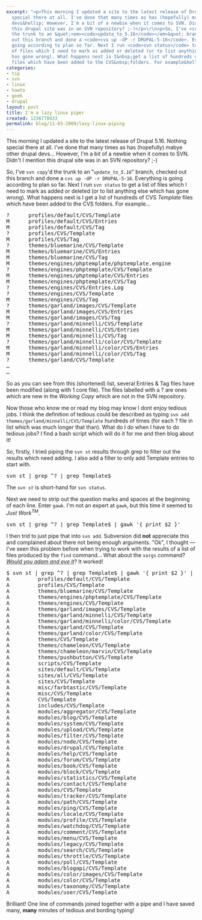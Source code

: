 ```yaml
---
excerpt: "<p>This morning I updated a site to the latest release of Drupal 5.16. Nothing
  special there at all. I've done that many times as has (hopefully) mabye other drupal
  devs&hellip; However, I'm a bit of a newbie when it comes to SVN. Didn't I mention
  this drupal site was in an SVN repository? ;-)</p>\r\n<p>So, I've <code>svn copy</code>'d
  the trunk to an &quot;<em><code>update_to_5.16</code></em>&quot; branch, checked
  out this branch and done a <code>cvs up -dP -r DRUPAL-5-16</code>. Everything is
  going according to plan so far. Next I run <code>svn status</code> to get a list
  of files which I need to mark as added or deleted (or to list anything else which
  has gone wrong). What happens next is I&nbsp;get a list of hundreds of CVS&nbsp;<em>Template</em>
  files which have been added to the CVS&nbsp;folders. For example&hellip;</p>\r\n"
categories:
- tip
- svn
- linux
- howto
- geek
- drupal
layout: post
title: I'm a lazy linux piper
created: 1236770433
permalink: blog/11-03-2009/lazy-linux-piping
---
```

<p>This morning I updated a site to the latest release of Drupal 5.16. Nothing special there at all. I've done that many times as has (hopefully) mabye other drupal devs&hellip; However, I'm a bit of a newbie when it comes to SVN. Didn't I mention this drupal site was in an SVN repository? ;-)</p>
<p>So, I've <code>svn copy</code>'d the trunk to an &quot;<em><code>update_to_5.16</code></em>&quot; branch, checked out this branch and done a <code>cvs up -dP -r DRUPAL-5-16</code>. Everything is going according to plan so far. Next I run <code>svn status</code> to get a list of files which I need to mark as added or deleted (or to list anything else which has gone wrong). What happens next is I&nbsp;get a list of hundreds of CVS&nbsp;<em>Template</em> files which have been added to the CVS&nbsp;folders. For example&hellip;</p>
<!--break-->
<pre>
?      profiles/default/CVS/Template
M      profiles/default/CVS/Entries
M      profiles/default/CVS/Tag
?      profiles/CVS/Template
M      profiles/CVS/Tag
?      themes/bluemarine/CVS/Template
M      themes/bluemarine/CVS/Entries
M      themes/bluemarine/CVS/Tag
M      themes/engines/phptemplate/phptemplate.engine
?      themes/engines/phptemplate/CVS/Template
M      themes/engines/phptemplate/CVS/Entries
M      themes/engines/phptemplate/CVS/Tag
?      themes/engines/CVS/Entries.Log
?      themes/engines/CVS/Template
M      themes/engines/CVS/Tag
?      themes/garland/images/CVS/Template
M      themes/garland/images/CVS/Entries
M      themes/garland/images/CVS/Tag
?      themes/garland/minnelli/CVS/Template
M      themes/garland/minnelli/CVS/Entries
M      themes/garland/minnelli/CVS/Tag
?      themes/garland/minnelli/color/CVS/Template
M      themes/garland/minnelli/color/CVS/Entries
M      themes/garland/minnelli/color/CVS/Tag
?      themes/garland/CVS/Template
&hellip;
&hellip;
</pre>
<p>So as you can see from this (shortened) list, several Entries &amp; Tag files have been modified (along with 1 core file). The files labelled with a ? are ones which are new in the <em>Working Copy</em> which are not in the SVN repository.</p>
<p>Now those who know me or read my blog may know I dont enjoy tedious jobs. I think the definition of tedious could be described as typing <code>svn add themes/garland/minnelli/CVS/Template</code> hundreds of times (for each ? file in list which was much longer that than). What do I do when I have to do tedious jobs? I find a bash script which will do it for me and then blog about it!</p>
<p>So, firstly, I tried piping the <code>svn st</code> results through grep to filter out the results which need adding. I also add a filter to only add Template entries to start with.</p>
<pre language="bash">
svn st | grep ^? | grep Template$</pre>
<p>The <code><em>svn st</em></code> is short-hand for <code>svn status</code>.</p>
<p>Next we need to strip out the question marks and spaces at the beginning of each line. Enter <code>gawk</code>. I'm not an expert at <code>gawk</code>, but this time it seemed to <em>Just Work<sup>TM</sup></em>.</p>
<pre language="bash">
svn st | grep ^? | grep Template$ | gawk '{ print $2 }'</pre>
<p>I then trid to just pipe that into <code>svn add</code>. Subversion did <strong>not</strong> appreciate this and complained about there not being enough arguments. &quot;Ok&quot;, I thought &mdash; I've seen this problem before when trying to work with the results of a list of files produced by the <code>find</code> command&hellip; What about the <code>xargs</code> command? <em><abbr title="English slang for 'Would you believe it'">Would you adam and eve it</abbr></em>? It worked!</p>
<pre language="bash">
$ svn st | grep ^? | grep Template$ | gawk '{ print $2 }' | xargs svn add
A         profiles/default/CVS/Template
A         profiles/CVS/Template
A         themes/bluemarine/CVS/Template
A         themes/engines/phptemplate/CVS/Template
A         themes/engines/CVS/Template
A         themes/garland/images/CVS/Template
A         themes/garland/minnelli/CVS/Template
A         themes/garland/minnelli/color/CVS/Template
A         themes/garland/CVS/Template
A         themes/garland/color/CVS/Template
A         themes/CVS/Template
A         themes/chameleon/CVS/Template
A         themes/chameleon/marvin/CVS/Template
A         themes/pushbutton/CVS/Template
A         scripts/CVS/Template
A         sites/default/CVS/Template
A         sites/all/CVS/Template
A         sites/CVS/Template
A         misc/farbtastic/CVS/Template
A         misc/CVS/Template
A         CVS/Template
A         includes/CVS/Template
A         modules/aggregator/CVS/Template
A         modules/blog/CVS/Template
A         modules/system/CVS/Template
A         modules/upload/CVS/Template
A         modules/filter/CVS/Template
A         modules/node/CVS/Template
A         modules/drupal/CVS/Template
A         modules/help/CVS/Template
A         modules/forum/CVS/Template
A         modules/book/CVS/Template
A         modules/block/CVS/Template
A         modules/statistics/CVS/Template
A         modules/contact/CVS/Template
A         modules/CVS/Template
A         modules/tracker/CVS/Template
A         modules/path/CVS/Template
A         modules/ping/CVS/Template
A         modules/locale/CVS/Template
A         modules/profile/CVS/Template
A         modules/watchdog/CVS/Template
A         modules/comment/CVS/Template
A         modules/menu/CVS/Template
A         modules/legacy/CVS/Template
A         modules/search/CVS/Template
A         modules/throttle/CVS/Template
A         modules/poll/CVS/Template
A         modules/blogapi/CVS/Template
A         modules/color/images/CVS/Template
A         modules/color/CVS/Template
A         modules/taxonomy/CVS/Template
A         modules/user/CVS/Template
</pre>
<p>Brilliant!&nbsp;One line of commands joined together with a pipe and I have saved many, <strong>many</strong> minutes of tedious and bording typing!</p>
